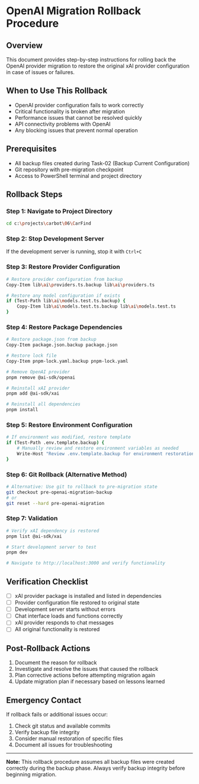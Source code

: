 # OpenAI Migration Rollback Procedure

## Overview

This document provides step-by-step instructions for rolling back the OpenAI provider migration to restore the original xAI provider configuration in case of issues or failures.

## When to Use This Rollback

- OpenAI provider configuration fails to work correctly
- Critical functionality is broken after migration
- Performance issues that cannot be resolved quickly
- API connectivity problems with OpenAI
- Any blocking issues that prevent normal operation

## Prerequisites

- All backup files created during Task-02 (Backup Current Configuration)
- Git repository with pre-migration checkpoint
- Access to PowerShell terminal and project directory

## Rollback Steps

### Step 1: Navigate to Project Directory

```bash
cd c:\projects\carbot\06\CarFind
```

### Step 2: Stop Development Server

If the development server is running, stop it with `Ctrl+C`

### Step 3: Restore Provider Configuration

```bash
# Restore provider configuration from backup
Copy-Item lib\ai\providers.ts.backup lib\ai\providers.ts

# Restore any model configuration if exists
if (Test-Path lib\ai\models.test.ts.backup) {
    Copy-Item lib\ai\models.test.ts.backup lib\ai\models.test.ts
}
```

### Step 4: Restore Package Dependencies

```bash
# Restore package.json from backup
Copy-Item package.json.backup package.json

# Restore lock file
Copy-Item pnpm-lock.yaml.backup pnpm-lock.yaml

# Remove OpenAI provider
pnpm remove @ai-sdk/openai

# Reinstall xAI provider
pnpm add @ai-sdk/xai

# Reinstall all dependencies
pnpm install
```

### Step 5: Restore Environment Configuration

```bash
# If environment was modified, restore template
if (Test-Path .env.template.backup) {
    # Manually review and restore environment variables as needed
    Write-Host "Review .env.template.backup for environment restoration"
}
```

### Step 6: Git Rollback (Alternative Method)

```bash
# Alternative: Use git to rollback to pre-migration state
git checkout pre-openai-migration-backup
# or
git reset --hard pre-openai-migration
```

### Step 7: Validation

```bash
# Verify xAI dependency is restored
pnpm list @ai-sdk/xai

# Start development server to test
pnpm dev

# Navigate to http://localhost:3000 and verify functionality
```

## Verification Checklist

- [ ] xAI provider package is installed and listed in dependencies
- [ ] Provider configuration file restored to original state
- [ ] Development server starts without errors
- [ ] Chat interface loads and functions correctly
- [ ] xAI provider responds to chat messages
- [ ] All original functionality is restored

## Post-Rollback Actions

1. Document the reason for rollback
2. Investigate and resolve the issues that caused the rollback
3. Plan corrective actions before attempting migration again
4. Update migration plan if necessary based on lessons learned

## Emergency Contact

If rollback fails or additional issues occur:

1. Check git status and available commits
2. Verify backup file integrity
3. Consider manual restoration of specific files
4. Document all issues for troubleshooting

---

**Note:** This rollback procedure assumes all backup files were created correctly during the backup phase. Always verify backup integrity before beginning migration.
